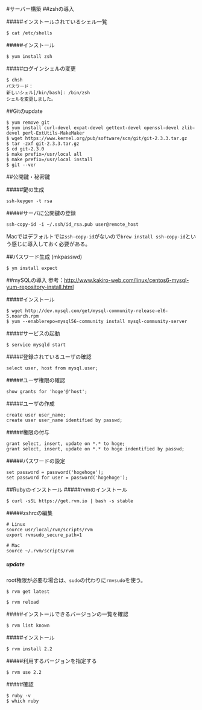 #サーバー構築
##zshの導入

#####インストールされているシェル一覧
```
$ cat /etc/shells
```

#####インストール
```
$ yum install zsh
```

#####ログインシェルの変更
```
$ chsh
パスワード：
新しいシェル[/bin/bash]: /bin/zsh
シェルを変更しました。
```

##Gitのupdate
```
$ yum remove git
$ yum install curl-devel expat-devel gettext-devel openssl-devel zlib-devel perl-ExtUtils-MakeMaker
$ wget https://www.kernel.org/pub/software/scm/git/git-2.3.3.tar.gz
$ tar -zxf git-2.3.3.tar.gz
$ cd git-2.3.0
$ make prefix=/usr/local all
$ make prefix=/usr/local install
$ git --ver
```

##公開鍵・秘密鍵

#####鍵の生成
```
ssh-keygen -t rsa
```

#####サーバに公開鍵の登録
```
ssh-copy-id -i ~/.ssh/id_rsa.pub user@remote_host
```
Macではデフォルトでは`ssh-copy-id`がないので`brew install ssh-copy-id`という感じに導入しておく必要がある。

##パスワード生成 (mkpasswd)
```
$ ym install expect
```


##mySQLの導入
参考：http://www.kakiro-web.com/linux/centos6-mysql-yum-repository-install.html

#####インストール
```
$ wget http://dev.mysql.com/get/mysql-community-release-el6-5.noarch.rpm
$ yum --enablerepo=mysql56-community install mysql-community-server
```

#####サービスの起動
```
$ service mysqld start
```

#####登録されているユーザの確認
```
select user, host from mysql.user;
```

#####ユーザ権限の確認
```
show grants for 'hoge'@'host';
```

#####ユーザの作成
```
create user user_name;
create user user_name identified by passwd;
```

#####権限の付与
```
grant select, insert, update on *.* to hoge;
grant select, insert, update on *.* to hoge indentified by passwd;
```

#####パスワードの設定
```
set password = password('hogehoge');
set password for user = password('hogehoge');
```

##Rubyのインストール
#####rvmのインストール
```
$ curl -sSL https://get.rvm.io | bash -s stable
```
#####zshrcの編集
```
# Linux
source usr/local/rvm/scripts/rvm
export rvmsudo_secure_path=1

# Mac
source ~/.rvm/scripts/rvm
```
##### update
root権限が必要な場合は、`sudo`の代わりに`rmvsudo`を使う。
```
$ rvm get latest

$ rvm reload
```

#####インストールできるバージョンの一覧を確認
```
$ rvm list known
```
#####インストール
```
$ rvm install 2.2
```
#####利用するバージョンを指定する
```
$ rvm use 2.2
```
#####確認
```
$ ruby -v
$ which ruby
```
